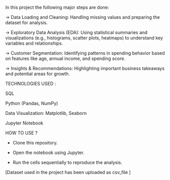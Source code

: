 In this project the following major steps are done:

-> Data Loading and Cleaning: Handling missing values and preparing the dataset for analysis.

-> Exploratory Data Analysis (EDA): Using statistical summaries and visualizations (e.g., histograms, scatter plots, heatmaps) to understand key variables and relationships.

-> Customer Segmentation: Identifying patterns in spending behavior based on features like age, annual income, and spending score.

-> Insights & Recommendations: Highlighting important business takeaways and potential areas for growth.


TECHNOLOGIES USED : 

SQL

Python (Pandas, NumPy)

Data Visualization: Matplotlib, Seaborn

Jupyter Notebook

HOW TO USE ? 

* Clone this repository.

* Open the notebook using Jupyter.

* Run the cells sequentially to reproduce the analysis.

[Dataset used in the project has been uploaded as csv_file ]
